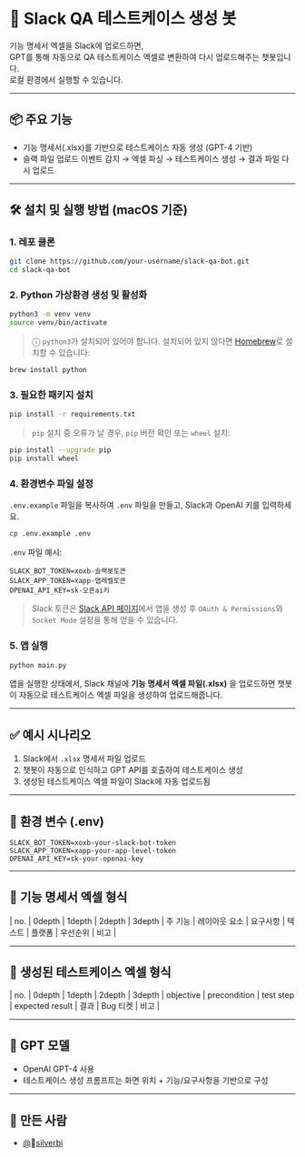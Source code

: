 # 🤖 Slack QA 테스트케이스 생성 봇

기능 명세서 엑셀을 Slack에 업로드하면,  
GPT를 통해 자동으로 QA 테스트케이스 엑셀로 변환하여 다시 업로드해주는 챗봇입니다.  
로컬 환경에서 실행할 수 있습니다.

---

## 📦 주요 기능

- 기능 명세서(.xlsx)를 기반으로 테스트케이스 자동 생성 (GPT-4 기반)
- 슬랙 파일 업로드 이벤트 감지 → 엑셀 파싱 → 테스트케이스 생성 → 결과 파일 다시 업로드

---

## 🛠️ 설치 및 실행 방법 (macOS 기준)

### 1. 레포 클론

```bash
git clone https://github.com/your-username/slack-qa-bot.git
cd slack-qa-bot
```

### 2. Python 가상환경 생성 및 활성화

```bash
python3 -m venv venv
source venv/bin/activate
```

> ⓘ `python3`가 설치되어 있어야 합니다. 설치되어 있지 않다면 [Homebrew](https://brew.sh/)로 설치할 수 있습니다:

```bash
brew install python
```

### 3. 필요한 패키지 설치

```bash
pip install -r requirements.txt
```

> `pip` 설치 중 오류가 날 경우, `pip` 버전 확인 또는 `wheel` 설치:

```bash
pip install --upgrade pip
pip install wheel
```

### 4. 환경변수 파일 설정

`.env.example` 파일을 복사하여 `.env` 파일을 만들고, Slack과 OpenAI 키를 입력하세요.

```bash
cp .env.example .env
```

`.env` 파일 예시:

```env
SLACK_BOT_TOKEN=xoxb-슬랙봇토큰
SLACK_APP_TOKEN=xapp-앱레벨토큰
OPENAI_API_KEY=sk-오픈ai키
```

> Slack 토큰은 [Slack API 페이지](https://api.slack.com/apps)에서 앱을 생성 후 `OAuth & Permissions`와 `Socket Mode` 설정을 통해 얻을 수 있습니다.

### 5. 앱 실행

```bash
python main.py
```

앱을 실행한 상태에서, Slack 채널에 **기능 명세서 엑셀 파일(.xlsx)** 을 업로드하면 챗봇이 자동으로 테스트케이스 엑셀 파일을 생성하여 업로드해줍니다.

---

## ✅ 예시 시나리오

1. Slack에서 `.xlsx` 명세서 파일 업로드
2. 챗봇이 자동으로 인식하고 GPT API를 호출하여 테스트케이스 생성
3. 생성된 테스트케이스 엑셀 파일이 Slack에 자동 업로드됨

---

## 🔐 환경 변수 (.env)

```env
SLACK_BOT_TOKEN=xoxb-your-slack-bot-token
SLACK_APP_TOKEN=xapp-your-app-level-token
OPENAI_API_KEY=sk-your-openai-key
```

---

## 🧾 기능 명세서 엑셀 형식

| no. | 0depth | 1depth | 2depth | 3depth | 주 기능 | 레이아웃 요소 | 요구사항 | 텍스트 | 플랫폼 | 우선순위 | 비고 |

---

## 🧪 생성된 테스트케이스 엑셀 형식

| no. | 0depth | 1depth | 2depth | 3depth | objective | precondition | test step | expected result | 결과 | Bug 티켓 | 비고 |

---

## 🧠 GPT 모델

- OpenAI GPT-4 사용
- 테스트케이스 생성 프롬프트는 화면 위치 + 기능/요구사항을 기반으로 구성

---

## 👤 만든 사람

- [@silverbi](https://github.com/silverbi)
